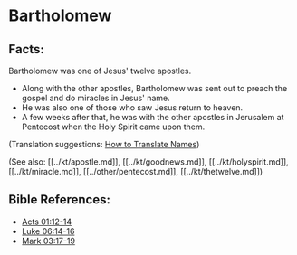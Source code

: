 # Bartholomew #

## Facts: ##

Bartholomew was one of Jesus' twelve apostles.

* Along with the other apostles, Bartholomew was sent out to preach the gospel and do miracles in Jesus' name.
* He was also one of those who saw Jesus return to heaven.
* A few weeks after that, he was with the other apostles in Jerusalem at Pentecost when the Holy Spirit came upon them.

(Translation suggestions: [How to Translate Names](en/ta-vol1/translate/man/translate-names))

(See also: [[../kt/apostle.md]], [[../kt/goodnews.md]], [[../kt/holyspirit.md]], [[../kt/miracle.md]], [[../other/pentecost.md]], [[../kt/thetwelve.md]])

## Bible References: ##

* [Acts 01:12-14](en/tn/act/help/01/12)
* [Luke 06:14-16](en/tn/luk/help/06/14)
* [Mark 03:17-19](en/tn/mrk/help/03/17)
